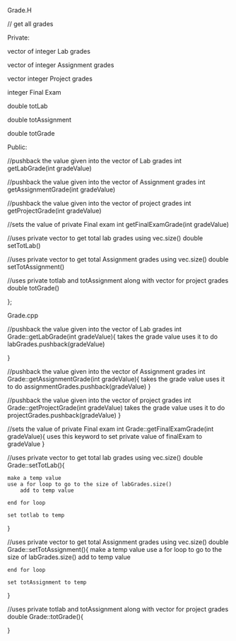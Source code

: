 Grade.H

// get all grades 

Private:

  vector of integer Lab grades
  
  vector of integer Assignment grades
  
  vector integer Project grades
  
  integer Final Exam
  
  double totLab
  
  double totAssignment
  
  double totGrade
  
  
 Public:
 
//pushback the value given into the vector of Lab grades
 int getLabGrade(int gradeValue)

//pushback the value given into the vector of Assignment grades
int getAssignmentGrade(int gradeValue)

//pushback the value given into the vector of project grades
int getProjectGrade(int gradeValue)

//sets the value of private Final exam
int getFinalExamGrade(int gradeValue)

//uses private vector to get total lab grades using vec.size()
double setTotLab()

//uses private vector to get total Assignment grades using vec.size()
double setTotAssignment()

//uses private totlab and totAssignment along with vector for project grades
double totGrade()

};

Grade.cpp

//pushback the value given into the vector of Lab grades
 int Grade::getLabGrade(int gradeValue){
	takes the grade value
	uses it to do labGrades.pushback(gradeValue)

}

//pushback the value given into the vector of Assignment grades
int Grade::getAssignmentGrade(int gradeValue){
	takes the grade value
	uses it to do assignmentGrades.pushback(gradeValue)
}

//pushback the value given into the vector of project grades
int Grade::getProjectGrade(int gradeValue)
	takes the grade value
	uses it to do projectGrades.pushback(gradeValue)
}

//sets the value of private Final exam
int Grade::getFinalExamGrade(int gradeValue){
	uses this keyword to set private value of finalExam to gradeValue
}

//uses private vector to get total lab grades using vec.size()
double Grade::setTotLab(){
	
	make a temp value
	use a for loop to go to the size of labGrades.size()
		add to temp value

	end for loop

	set totlab to temp
	
}

//uses private vector to get total Assignment grades using vec.size()
double Grade::setTotAssignment(){
	make a temp value
	use a for loop to go to the size of labGrades.size()
		add to temp value

	end for loop

	set totAssignment to temp
}

//uses private totlab and totAssignment along with vector for project grades
double Grade::totGrade(){
	
}
